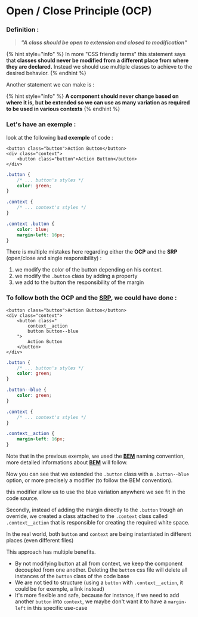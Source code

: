 # Open / Close Principle \(OCP\)

### Definition :

> _**"A class should be open to extension and closed to modification"**_

{% hint style="info" %}
In more "CSS friendly terms" this statement says that **classes should never be modified from a different place from where they are declared.** Instead we should use multiple classes to achieve to the desired behavior. 
{% endhint %}

Another statement we can make is : 

{% hint style="info" %}
**A component should never change based on where it is, but be extended so we can use as many variation as required to be used in various contexts**
{% endhint %}

### Let's have an exemple :

look at the following **bad exemple** of code :

```markup
<button class="button">Action Button</button>
<div class="context">
    <button class="button">Action Button</button>
</div>
```

```css
.button {
    /* ... button's styles */
    color: green;
}

.context {
    /* ... context's styles */
}

.context .button {
    color: blue;
    margin-left: 16px;
}
```

There is multiple mistakes here regarding either the **OCP** and the **SRP** \(open/close and single responsibility\) :

1. we modify the color of the button depending on his context. 
2. we modify the `.button` class by adding a property
3. we add to the button the responsibility of the margin

### To follow both the **OCP** and the [**SRP**](single-responsibility-principle.md)**,** we could have done :

```markup
<button class="button">Action Button</button>
<div class="context">
    <button class="
        context__action
        button button--blue
    ">
        Action Button
    </button>
</div>
```

```css
.button {
    /* ... button's styles */
    color: green;
}

.button--blue {
    color: green;
}

.context {
    /* ... context's styles */
}

.context__action {
    margin-left: 16px;
}
```

Note that in the previous exemple, we used the [**BEM**](../bem-conventions/bem-presentation.md) naming convention, more detailed informations about [**BEM**](../bem-conventions/bem-presentation.md) will follow. 

Now you can see that we extended the `.button` class with a `.button--blue` option, or more precisely a modifier \(to follow the BEM convention\).

this modifier allow us to use the blue variation anywhere we see fit in the code source. 

Secondly, instead of adding the margin directly to the `.button` trough an override, we created a class attached to the `.context` class called `.context__action` that is responsible for creating the required white space. 

In the real world, both `button` and `context` are being instantiated in different places \(even different files\)

This approach has multiple benefits. 

* By not modifying button at all from context, we keep the component decoupled from one another. Deleting the `button` css file will delete all instances of the `button` class of the code base
* We are not tied to structure \(using a `button` with `.context__action`, it could be for exemple, a link instead\)
* It's more flexible and safe, because for instance, if we need to add another `button` into `context`, we maybe don't want it to have a `margin-left` in this specific use-case 



